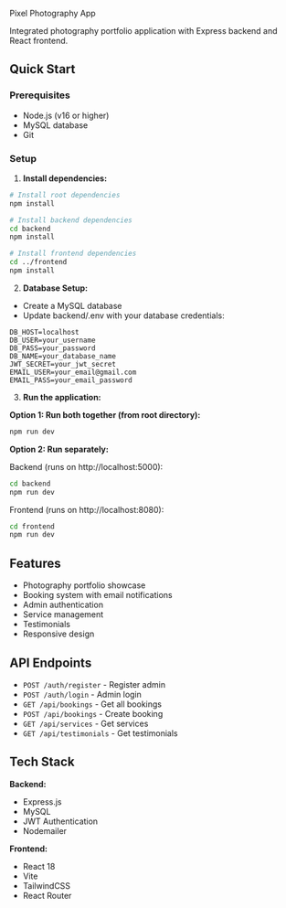 Pixel Photography App

Integrated photography portfolio application with Express backend and React frontend.

## Quick Start

### Prerequisites
- Node.js (v16 or higher)
- MySQL database
- Git

### Setup

1. **Install dependencies:**
```bash
# Install root dependencies
npm install

# Install backend dependencies
cd backend
npm install

# Install frontend dependencies
cd ../frontend
npm install
```

2. **Database Setup:**
- Create a MySQL database
- Update backend/.env with your database credentials:
```
DB_HOST=localhost
DB_USER=your_username
DB_PASS=your_password
DB_NAME=your_database_name
JWT_SECRET=your_jwt_secret
EMAIL_USER=your_email@gmail.com
EMAIL_PASS=your_email_password
```

3. **Run the application:**

**Option 1: Run both together (from root directory):**
```bash
npm run dev
```

**Option 2: Run separately:**

Backend (runs on http://localhost:5000):
```bash
cd backend
npm run dev
```

Frontend (runs on http://localhost:8080):
```bash
cd frontend
npm run dev
```

## Features

- Photography portfolio showcase
- Booking system with email notifications
- Admin authentication
- Service management
- Testimonials
- Responsive design

## API Endpoints

- `POST /auth/register` - Register admin
- `POST /auth/login` - Admin login
- `GET /api/bookings` - Get all bookings
- `POST /api/bookings` - Create booking
- `GET /api/services` - Get services
- `GET /api/testimonials` - Get testimonials

## Tech Stack

**Backend:**
- Express.js
- MySQL
- JWT Authentication
- Nodemailer

**Frontend:**
- React 18
- Vite
- TailwindCSS
- React Router
